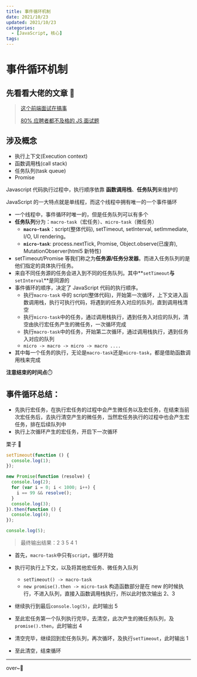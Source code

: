 ```yaml
---
title: 事件循环机制
date: 2021/10/23
updated: 2021/10/23
categories:
  - [JavaScript, 核心]
tags:
---
```


# 事件循环机制

## 先看看大佬的文章 👀

> [这个前端面试在搞事](https://links.jianshu.com/go?to=https%3A%2F%2Fzhuanlan.zhihu.com%2Fp%2F25407758)
>
> [80% 应聘者都不及格的 JS 面试题](https://links.jianshu.com/go?to=https%3A%2F%2Fjuejin.im%2Fpost%2F58cf180b0ce4630057d6727c)

## 涉及概念

- 执行上下文(Execution context)
- 函数调用栈(call stack)
- 任务队列(task queue)
- Promise

Javascript 代码执行过程中，执行顺序依靠 **函数调用栈**、**任务队列**来维护的

JavaScript 的一大特点就是单线程，而这个线程中拥有唯一的一个事件循环

- 一个线程中，事件循环时唯一的，但是任务队列可以有多个
- **任务队列**分为：`macro-task`（宏任务）、`micro-task`（微任务）
  - **`macro-task`**：script(整体代码), setTimeout, setInterval, setImmediate, I/O, UI rendering。
  - **`micro-task`**: process.nextTick, Promise, Object.observe(已废弃), MutationObserver(html5 新特性)
- setTimeout/Promise 等我们称之为**任务源/任务分发器**。而进入任务队列的是他们指定的具体执行任务。
- 来自不同任务源的任务会进入到不同的任务队列。其中**`setTimeout`**与**`setInterval`**是同源的
- 事件循环的顺序，决定了 JavaScript 代码的执行顺序。
  - 执行`macro-task` 中的 script(整体代码)，开始第一次循环，上下文进入函数调用栈，执行可执行代码，将遇到的任务入对应的队列，直到调用栈清空
  - 执行`micro-task`中的任务，通过调用栈执行，遇到任务入对应的队列，清空由执行宏任务产生的微任务，一次循环完成
  - 执行`macro-task`中的任务，开始第二次循环，通过调用栈执行，遇到任务入对应的队列
  - `micro -> macro -> micro -> macro ....`
- 其中每一个任务的执行，无论是`macro-task`还是`micro-task`，都是借助函数调用栈来完成

**注意结束的时间点**⏱️

## 事件循环总结：

- 先执行宏任务，在执行宏任务的过程中会产生微任务以及宏任务，在结束当前次宏任务后，去执行清空产生的微任务，当然宏任务执行的过程中也会产生宏任务，排在后续队列中
- 执行上次循环产生的宏任务，开启下一次循环

栗子 🌰

```javascript
setTimeout(function () {
  console.log(1);
});

new Promise(function (resolve) {
  console.log(2);
  for (var i = 0; i < 1000; i++) {
    i == 99 && resolve();
  }
  console.log(3);
}).then(function () {
  console.log(4);
});

console.log(5);
```

> 最终输出结果：2 3 5 4 1

- 首先，`macro-task`中只有`script`，循环开始

- 执行可执行上下文，以及将其他宏任务、微任务入队列

  - `setTimeout() -> macro-task`
  - `new promise().then -> micro-task` 构造函数部分是在 new 的时候执行，不进入队列，直接入函数调用栈执行，所以此时依次输出 2、3

- 继续执行到最后`console.log(5)`，此时输出 5

- 至此宏任务第一个队列执行完毕，去清空，此次产生的微任务队列，及`promise().then`，此时输出 4

- 清空完毕，继续回到宏任务队列，再次循环，及执行`setTimeout`，此时输出 1

- 至此清空，结束循环

---

over~🎉
